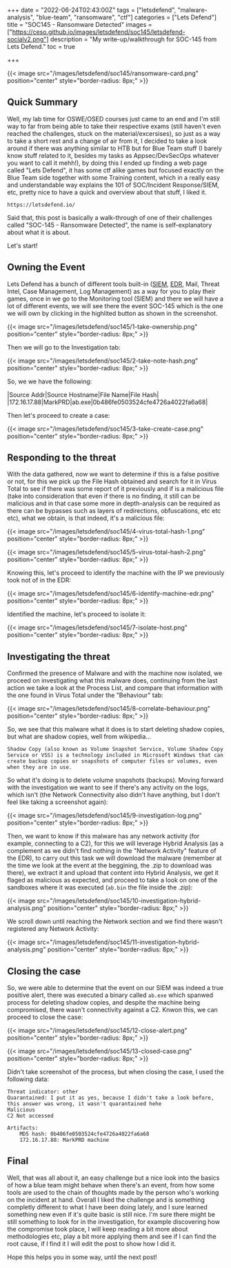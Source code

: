+++
date = "2022-06-24T02:43:00Z"
tags = ["letsdefend", "malware-analysis", "blue-team", "ransomware", "ctf"]
categories = ["Lets Defend"]
title = "SOC145 - Ransomware Detected"
images = ["https://ceso.github.io/images/letsdefend/soc145/letsdefend-socialv2.png"]
description = "My write-up/walkthrough for SOC-145 from Lets Defend."
toc = true

+++

{{< image src="/images/letsdefend/soc145/ransomware-card.png" position="center" style="border-radius: 8px;" >}}

## Quick Summary

Well, my lab time for OSWE/OSED courses just came to an end and I'm still way to far from being able to take their respective exams (still haven't even reached the challenges, stuck on the material/excersises), so just as a way to take a short rest and a change of air from it, I decided to take a look around if there was anything similar to HTB but for Blue Team stuff (I barely know stuff related to it, besides my tasks as Appsec/DevSecOps whatever you want to call it mehh!), by doing this I ended up finding a web page called "Lets Defend", it has some ctf alike games but focused exactly on the Blue Team side together with some Training content, which in a really easy and understandable way explains the 101 of SOC/Incident Response/SIEM, etc, pretty nice to have a quick and overview about that stuff, I liked it. 

```console
https://letsdefend.io/
```

Said that, this post is basically a walk-through of one of their challenges called "SOC-145 - Ransomware Detected", the name is self-explanatory about what it is about.

Let's start!

## Owning the Event

Lets Defend has a bunch of different tools built-in ([SIEM](https://en.wikipedia.org/wiki/Security_information_and_event_management), [EDR](https://en.wikipedia.org/wiki/Endpoint_detection_and_response), Mail, Threat Intel, Case Management, Log Management) as a way for you to play their games, once in we go to the Monitoring tool (SIEM) and there we will have a lot of different events, we will see there the event SOC-145 which is the one we will own by clicking in the highlited button as shown in the screenshot.

{{< image src="/images/letsdefend/soc145/1-take-ownership.png" position="center" style="border-radius: 8px;" >}}

Then we will go to the Investigation tab:

{{< image src="/images/letsdefend/soc145/2-take-note-hash.png" position="center" style="border-radius: 8px;" >}}

So, we we have the following:

|Source Addr|Source Hostname|File Name|File Hash|
|172.16.17.88|MarkPRD|ab.exe|0b486fe0503524cfe4726a4022fa6a68|

Then let's proceed to create a case:

{{< image src="/images/letsdefend/soc145/3-take-create-case.png" position="center" style="border-radius: 8px;" >}}


## Responding to the threat

With the data gathered, now we want to determine if this is a false positive or not, for this we pick up the File Hash obtained and search for it in Virus Total to see if there was some report of it previously and if is a malicious file (take into consideration that even if there is no finding, it still can be malicious and in that case some more in depth-analysis can be required as there can be bypasses such as layers of redirections, obfuscations, etc etc etc), what we obtain, is that indeed, it's a malicious file:

{{< image src="/images/letsdefend/soc145/4-virus-total-hash-1.png" position="center" style="border-radius: 8px;" >}}

{{< image src="/images/letsdefend/soc145/5-virus-total-hash-2.png" position="center" style="border-radius: 8px;" >}}

Knowing this, let's proceed to identify the machine with the IP we previously took not of in the EDR:

{{< image src="/images/letsdefend/soc145/6-identify-machine-edr.png" position="center" style="border-radius: 8px;" >}}

Identified the machine, let's proceed to isolate it:

{{< image src="/images/letsdefend/soc145/7-isolate-host.png" position="center" style="border-radius: 8px;" >}}

## Investigating the threat

Confirmed the presence of Malware and with the machine now isolated, we proceed on investigating what this malware does, continuing from the last action we take a look at the Process List, and compare that information with the one found in Virus Total under the "Behaviour" tab:

{{< image src="/images/letsdefend/soc145/8-correlate-behaviour.png" position="center" style="border-radius: 8px;" >}}

So, we see that this malware what it does is to start deleting shadow copies, but what are shadow copies, well from wikipedia...

```console
Shadow Copy (also known as Volume Snapshot Service, Volume Shadow Copy Service or VSS) is a technology included in Microsoft Windows that can create backup copies or snapshots of computer files or volumes, even when they are in use.
```

So what it's doing is to delete volume snapshots (backups). Moving forward with the investigation we want to see if there's any activity on the logs, which isn't (the Network Connectivity also didn't have anything, but I don't feel like taking a screenshot again):

{{< image src="/images/letsdefend/soc145/9-investigation-log.png" position="center" style="border-radius: 8px;" >}}

Then, we want to know if this malware has any network activity (for example, connecting to a C2), for this we will leverage Hybrid Analysis (as a complement as we didn't find nothing in the "Network Activity" feature of the EDR), to carry out this task we will download the malware (remember at the time we look at the event at the beggining, the .zip to download was there), we extract it and upload that content into Hybrid Analysis, we get it flaged as malicious as expected, and proceed to take a look on one of the sandboxes where it was executed (`ab.bin` the file inside the .zip):

{{< image src="/images/letsdefend/soc145/10-investigation-hybrid-analysis.png" position="center" style="border-radius: 8px;" >}}

We scroll down until reaching the Network section and we find there wasn't registered any Network Activity:

{{< image src="/images/letsdefend/soc145/11-investigation-hybrid-analysis.png" position="center" style="border-radius: 8px;" >}}

## Closing the case

So, we were able to determine that the event on our SIEM was indeed a true positive alert, there was executed a binary called `ab.exe` which spanwed process for deleting shadow copies, and despite the machine being compromised, there wasn't connectivity against a C2.
Knwon this, we can proceed to close the case:

{{< image src="/images/letsdefend/soc145/12-close-alert.png" position="center" style="border-radius: 8px;" >}}

{{< image src="/images/letsdefend/soc145/13-closed-case.png" position="center" style="border-radius: 8px;" >}}

Didn't take screenshot of the process, but when closing the case, I used the following data:

```console
Threat indicator: other
Quarantained: I put it as yes, because I didn't take a look before, this answer was wrong, it wasn't quarantained hehe
Malicious
C2 Not accessed

Artifacts:
    MD5 hash: 0b486fe0503524cfe4726a4022fa6a68
    172.16.17.88: MarkPRD machine
```

## Final

Well, that was all about it, an easy challenge but a nice look into the basics of how a blue team might behave when there's an event, from how some tools are used to the chain of thoughts made by the person who's working on the incident at hand.
Overall I liked the challenge and is something completly different to what I have been doing lately, and I sure learned something new even if it's quite basic is still nice.
I'm sure there might be still something to look for in the investigation, for example discovering how the compromise took place, I will keep reading a bit more about methodologies etc, play a bit more applying them and see if I can find the root cause, if I find it I will edit the post to show how I did it.

Hope this helps you in some way, until the next post!